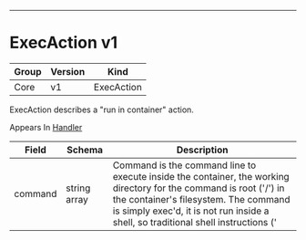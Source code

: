 

-----------
# ExecAction v1



Group        | Version     | Kind
------------ | ---------- | -----------
Core | v1 | ExecAction







ExecAction describes a "run in container" action.

<aside class="notice">
Appears In <a href="#handler-v1">Handler</a> </aside>

Field        | Schema     | Description
------------ | ---------- | -----------
command | string array | Command is the command line to execute inside the container, the working directory for the command  is root ('/') in the container's filesystem. The command is simply exec'd, it is not run inside a shell, so traditional shell instructions ('|', etc) won't work. To use a shell, you need to explicitly call out to that shell. Exit status of 0 is treated as live/healthy and non-zero is unhealthy.







